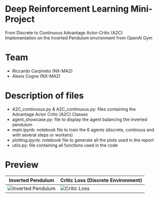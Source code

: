 # Deep Reinforcement Learning Mini-Project
From Discrete to Continuous Advantage Actor-Critic (A2C) \
Implementation on the Inverted Pendulum environment from OpenAI Gym

# Team
- Riccardo Carpineto (NX-MA2)
- Alexis Cogne (NX-MA2)

# Description of files
- A2C_continuous.py & A2C_continuous.py: files containing the Advantage Actor Critic (A2C) Classes
- agent_showcase.py: file to display the agent balancing the inverted pendulum
- main.ipynb: notebook file to train the 6 agents (discrete, continous and with several steps or workers)
- plotting.ipynb: notebook file to generate all the plots used in the report
- utils.py: file containing all functions used in the code
  
# Preview
| Inverted Pendulum | Critic Loss (Discrete Environment) |
|----------------|-------------------------------------|
| ![Inverted Pendulum](https://github.com/user-attachments/assets/6f63d8aa-1bc1-4ed7-a1f4-f943091a5c85) | ![Critic Loss](https://github.com/user-attachments/assets/393e5a05-322e-438f-a9da-5e5dbf1e525f) |

